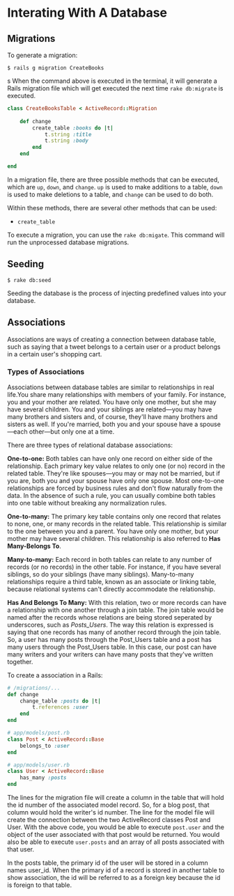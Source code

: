 # Interating With A Database

## Migrations

To generate a migration:

```
$ rails g migration CreateBooks
```
s
When the command above is executed in the terminal, it will generate a Rails migration file which will get executed the next time `rake db:migrate` is executed.

```ruby
class CreateBooksTable < ActiveRecord::Migration
    
    def change
        create_table :books do |t|
            t.string :title
            t.string :body
        end
    end

end
```

In a migration file, there are three possible methods that can be executed, which are `up`, `down`, and `change`. `up` is used to make additions to a table, `down` is used to make deletions to a table, and `change` can be used to do both.

Within these methods, there are several other methods that can be used:
* `create_table`

To execute a migration, you can use the `rake db:migate`. This command will run the unprocessed database migrations.

## Seeding

```
$ rake db:seed
```

Seeding the database is the process of injecting predefined values into your database.


## Associations

Associations are ways of creating a connection between database table, such as saying that a tweet belongs to a certain user or a product belongs in a certain user's shopping cart.

### Types of Associations
Associations between database tables are similar to relationships in real life.You share many relationships with members of your family. For instance, you and your mother are related. You have only one mother, but she may have several children. You and your siblings are related—you may have many brothers and sisters and, of course, they'll have many brothers and sisters as well. If you're married, both you and your spouse have a spouse—each other—but only one at a time.

There are three types of relational database associations:

**One-to-one:** Both tables can have only one record on either side of the relationship. Each primary key value relates to only one (or no) record in the related table. They're like spouses—you may or may not be married, but if you are, both you and your spouse have only one spouse. Most one-to-one relationships are forced by business rules and don't flow naturally from the data. In the absence of such a rule, you can usually combine both tables into one table without breaking any normalization rules.

**One-to-many:** The primary key table contains only one record that relates to none, one, or many records in the related table. This relationship is similar to the one between you and a parent. You have only one mother, but your mother may have several children. This relationship is also referred to **Has Many-Belongs To**.

**Many-to-many:** Each record in both tables can relate to any number of records (or no records) in the other table. For instance, if you have several siblings, so do your siblings (have many siblings). Many-to-many relationships require a third table, known as an associate or linking table, because relational systems can't directly accommodate the relationship.

**Has And Belongs To Many:** With this relation, two or more records can have a relationship with one another through a join table. The join table would be named after the records whose relations are being stored seperated by underscores, such as *Posts_Users*. The way this relation is expressed is saying that one records has many of another record through the join table. So, a user has many posts through the Post_Users table and a post has many users through the Post_Users table. In this case, our post can have many writers and your writers can have many posts that they've written together.

To create a association in a Rails:

```ruby
# /migrations/...
def change
    change_table :posts do |t|
        t.references :user
    end
end

# app/models/post.rb
class Post < ActiveRecord::Base
    belongs_to :user
end

# app/models/user.rb
class User < ActiveRecord::Base
    has_many :posts
end
```

The lines for the migration file will create a column in the table that will hold the id number of the associated model record. So, for a blog post, that column would hold the writer's id number. The line for the model file will create the connection between the two ActiveRecord classes Post and User. With the above code, you would be able to execute `post.user` and the object of the user associated with that post would be returned. You would also be able to execute `user.posts` and an array of all posts associated with that user.

In the posts table, the primary id of the user will be stored in a column names user_id. When the primary id of a record is stored in another table to show association, the id will be referred to as a foreign key because the id is foreign to that table.
